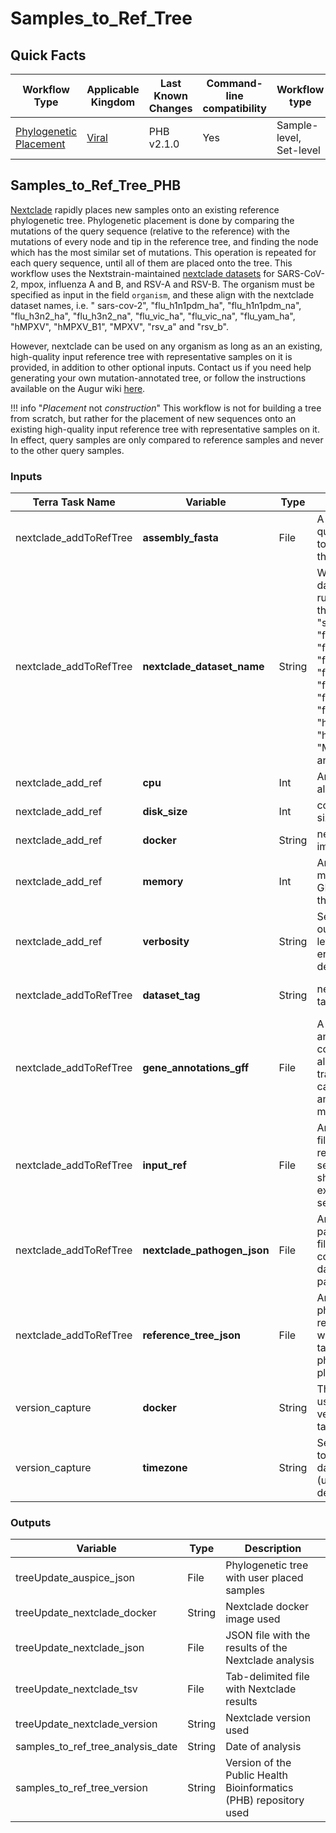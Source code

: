 # Samples_to_Ref_Tree

## Quick Facts

| **Workflow Type** | **Applicable Kingdom** | **Last Known Changes** | **Command-line compatibility** | **Workflow type** |
|---|---|---|---|---|
| [Phylogenetic Placement](../../workflows_overview/workflows-type.md/#phylogenetic-placement) | [Viral](../../workflows_overview/workflows-kingdom.md/#viral) | PHB v2.1.0 | Yes | Sample-level, Set-level |

## Samples_to_Ref_Tree_PHB

[Nextclade](https://docs.nextstrain.org/projects/nextclade/en/stable/index.html) rapidly places new samples onto an existing reference phylogenetic tree. Phylogenetic placement is done by comparing the mutations of the query sequence (relative to the reference) with the mutations of every node and tip in the reference tree, and finding the node which has the most similar set of mutations. This operation is repeated for each query sequence, until all of them are placed onto the tree. This workflow uses the Nextstrain-maintained [nextclade datasets](https://github.com/nextstrain/nextclade_data) for SARS-CoV-2, mpox, influenza A and B, and RSV-A and RSV-B. The organism must be specified as input in the field `organism`, and these align with the nextclade dataset names, i.e. " sars-cov-2", "flu_h1n1pdm_ha", "flu_h1n1pdm_na", "flu_h3n2_ha", "flu_h3n2_na", "flu_vic_ha", "flu_vic_na", "flu_yam_ha", "hMPXV", "hMPXV_B1", "MPXV", "rsv_a" and "rsv_b".

However, nextclade can be used on any organism as long as an an existing, high-quality input reference tree with representative samples on it is provided, in addition to other optional inputs. Contact us if you need help generating your own mutation-annotated tree, or follow the instructions available on the Augur wiki [here](https://docs.nextstrain.org/projects/augur/en/stable/index.html).

!!! info "_Placement_ not _construction_"
    This workflow is not for building a tree from scratch, but rather for the placement of new sequences onto an existing high-quality input reference tree with representative samples on it. In effect, query samples are only compared to reference samples and never to the other query samples.

### Inputs

| **Terra Task Name** | **Variable** | **Type** | **Description** | **Default attribute** | **Status** |
|---|---|---|---|---|---|
| nextclade_addToRefTree | **assembly_fasta** | File | A fasta file with query sequence(s) to be placed onto the global tree |  | Required |
| nextclade_addToRefTree | **nextclade_dataset_name** | String | What nextclade dataset name to run nextclade on; the options are: "sars-cov-2", "flu_h1n1pdm_ha", "flu_h1n1pdm_na", "flu_h3n2_ha", "flu_h3n2_na", "flu_vic_ha", "flu_vic_na", "flu_yam_ha", "hMPXV", "hMPXV_B1", "MPXV", "rsv_a" and "rsv_b"  |  | Required |
| nextclade_add_ref | **cpu** | Int | Amount of CPUs to allocate to the task | 2 | Optional |
| nextclade_add_ref | **disk_size** | Int | computation disk size | 100 | Optional |
| nextclade_add_ref | **docker** | String | nextclade docker image | us-docker.pkg.dev/general-theiagen/nextstrain/nextclade:3.3.1 | Optional |
| nextclade_add_ref | **memory** | Int | Amount of memory/RAM (in GB) to allocate to the task | 4 | Optional |
| nextclade_add_ref | **verbosity** | String | Set the nextclade output verbosity level. Options: off, error, warn, info, debug, trace | "warn" | Optional |
| nextclade_addToRefTree | **dataset_tag** | String | nextclade dataset tag | Uses the dataset tag associated with the nextclade docker image version | Optional |
| nextclade_addToRefTree | **gene_annotations_gff** | File | A genome annotations file for codon-aware alignment, gene translation and calling of aminoacid mutations | Uses the genome annotation associated with the nextclade dataset name | Optional |
| nextclade_addToRefTree | **input_ref** | File | An optional FASTA file containing reference sequence. This file should contain exactly 1 sequence. | Uses the reference fasta associated with the specified nextclade dataset name | Optional |
| nextclade_addToRefTree | **nextclade_pathogen_json** | File | An optional pathogen JSON file containing configuration and data specific to a pathogen. | Uses the reference pathogen JSON file associated with the specified nextclade dataset name | Optional |
| nextclade_addToRefTree | **reference_tree_json** | File | An optional phylogenetic reference tree file which serves as a target for phylogenetic placement | Uses the reference tree associated with the specified nextclade dataset name | Optional |
| version_capture | **docker** | String | The Docker image used to run the version_capture task | "us-docker.pkg.dev/general-theiagen/ubuntu/ubuntu:jammy-20230816" | Optional |
| version_capture | **timezone** | String | Set the time zone to get an accurate date of analysis (uses UTC by default) |  | Optional |

### Outputs

| **Variable** | **Type** | **Description** |
|---|---|---|
| treeUpdate_auspice_json | File | Phylogenetic tree with user placed samples |
| treeUpdate_nextclade_docker | String | Nextclade docker image used |
| treeUpdate_nextclade_json | File | JSON file with the results of the Nextclade analysis |
| treeUpdate_nextclade_tsv | File | Tab-delimited file with Nextclade results |
| treeUpdate_nextclade_version | String | Nextclade version used |
| samples_to_ref_tree_analysis_date | String | Date of analysis |
| samples_to_ref_tree_version | String | Version of the Public Health Bioinformatics (PHB) repository used |
